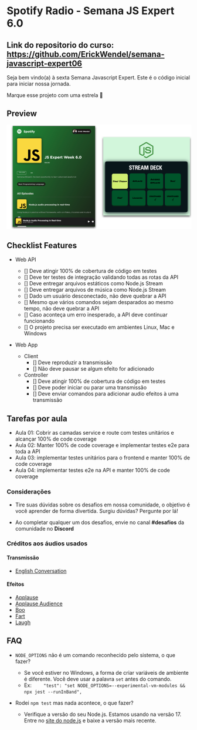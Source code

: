 # Spotify Radio - Semana JS Expert 6.0
## Link do repositorio do curso: https://github.com/ErickWendel/semana-javascript-expert06

Seja bem vindo(a) à sexta Semana Javascript Expert. Este é o código inicial para iniciar nossa jornada.

Marque esse projeto com uma estrela 🌟

## Preview

<img src="./prints/demo.png" />

## Checklist Features

- Web API
    - [] Deve atingir 100% de cobertura de código em testes
    - [] Deve ter testes de integração validando todas as rotas da API
    - [] Deve entregar arquivos estáticos como Node.js Stream
    - [] Deve entregar arquivos de música como Node.js Stream
    - [] Dado um usuário desconectado, não deve quebrar a API
    - [] Mesmo que vários comandos sejam desparados ao mesmo tempo, não deve quebrar a API
    - [] Caso aconteça um erro inesperado, a API deve continuar funcionando
    - [] O projeto precisa ser executado em ambientes Linux, Mac e Windows

- Web App 
    - Client
        - [] Deve reproduzir a transmissão
        - [] Não deve pausar se algum efeito for adicionado
    - Controller
        - [] Deve atingir 100% de cobertura de código em testes
        - [] Deve poder iniciar ou parar uma transmissão 
        - [] Deve enviar comandos para adicionar audio efeitos à uma transmissão

## Tarefas por aula

- Aula 01: Cobrir as camadas service e route com testes unitários e alcançar 100% de code coverage
- Aula 02: Manter 100% de code coverage e implementar testes e2e para toda a API
- Aula 03: implementar testes unitários para o frontend e manter 100% de code coverage
- Aula 04: implementar testes e2e na API e manter 100% de code coverage

### Considerações
- Tire suas dúvidas sobre os desafios em nossa comunidade, o objetivo é você aprender de forma divertida. Surgiu dúvidas? Pergunte por lá!

- Ao completar qualquer um dos desafios, envie no canal **#desafios** da comunidade no **Discord**

### Créditos aos áudios usados

#### Transmissão 
- [English Conversation](https://youtu.be/ytmMipczEI8)

#### Efeitos
- [Applause](https://youtu.be/mMn_aYpzpG0)
- [Applause Audience](https://youtu.be/3IC76o_lhFw)
- [Boo](https://youtu.be/rYAQN11a2Dc)
- [Fart](https://youtu.be/4PnUfYhbDDM)
- [Laugh](https://youtu.be/TZ90IUrMNCo)
## FAQ 
- `NODE_OPTIONS` não é um comando reconhecido pelo sistema, o que fazer?
    - Se você estiver no Windows, a forma de criar variáveis de ambiente é diferente. Você deve usar a palavra `set` antes do comando. 
    - Ex: `    "test": "set NODE_OPTIONS=--experimental-vm-modules && npx jest --runInBand",`

- Rodei `npm test` mas nada acontece, o que fazer?
    - Verifique a versão do seu Node.js. Estamos usando na versão 17. Entre no [site do node.js](https://nodejs.org) e baixe a versão mais recente.